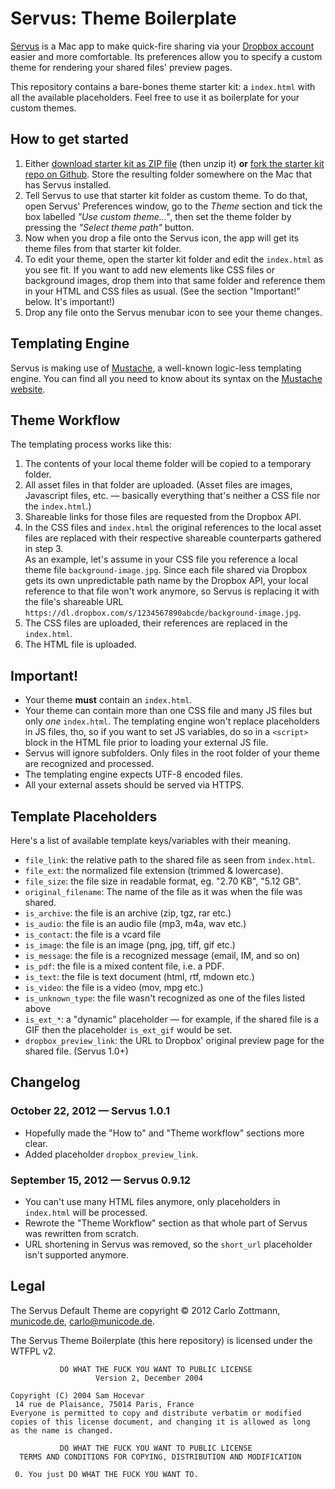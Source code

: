 # Servus: Theme Boilerplate

[Servus][servus] is a Mac app to make quick-fire sharing via your 
[Dropbox account][dropbox] easier and more comfortable.  Its preferences allow
you to specify a custom theme for rendering your shared files' preview pages.

This repository contains a bare-bones theme starter kit: a `index.html` with 
all the available placeholders.  Feel free to use it as boilerplate for your 
custom themes.


## How to get started

  1. Either [download starter kit as ZIP file][boilerplate-zip] (then unzip
    it) **or** [fork the starter kit repo on Github][boilerplate-github]. 
    Store the resulting folder somewhere on the Mac that has Servus installed.
  2. Tell Servus to use that starter kit folder as custom theme.  To do that,
    open Servus' Preferences window, go to the _Theme_ section and tick the
    box labelled _"Use custom theme…"_, then set the theme folder by pressing 
    the _"Select theme path"_ button.
  3. Now when you drop a file onto the Servus icon, the app will get its theme
    files from that starter kit folder.
  4. To edit your theme, open the starter kit folder and edit the `index.html`
    as you see fit.  If you want to add new elements like CSS files or 
    background images, drop them into that same folder and reference them in
    your HTML and CSS files as usual.  (See the section "Important!" below.
    It's important!)
  5. Drop any file onto the Servus menubar icon to see your theme changes.


## Templating Engine

Servus is making use of [Mustache][mustache], a well-known logic-less 
templating engine.  You can find all you need to know about its syntax on the 
[Mustache website][mustache].


## Theme Workflow

The templating process works like this:

  1. The contents of your local theme folder will be copied to a temporary
    folder.
  2. All asset files in that folder are uploaded.  (Asset files are images,
    Javascript files, etc. — basically everything that's neither a CSS file
    nor the `index.html`.)
  3. Shareable links for those files are requested from the Dropbox API.
  4. In the CSS files and `index.html` the original references to the local 
     asset files are replaced with their respective shareable counterparts 
     gathered in step 3.  
     As an example, let's assume in your CSS file you reference a local theme
     file `background-image.jpg`.  Since each file shared via Dropbox gets its
     own unpredictable path name by the Dropbox API, your local reference to
     that file won't work anymore, so Servus is replacing it with the file's
     shareable URL 
     `https://dl.dropbox.com/s/1234567890abcde/background-image.jpg`.
  5. The CSS files are uploaded, their references are replaced in the
     `index.html`.
  6. The HTML file is uploaded.
  

## Important!

  - Your theme **must** contain an `index.html`.
  - Your theme can contain more than one CSS file and many JS files but only
    *one* `index.html`.  The templating engine won't replace placeholders in 
    JS files, tho, so if you want to set JS variables, do so in a `<script>`
    block in the HTML file prior to loading your external JS file.
  - Servus will ignore subfolders.  Only files in the root folder of your 
    theme are recognized and processed.
  - The templating engine expects UTF-8 encoded files.
  - All your external assets should be served via HTTPS.
    

## Template Placeholders

Here's a list of available template keys/variables with their meaning.

  - `file_link`: the relative path to the shared file as seen from
    `index.html`.
  - `file_ext`: the normalized file extension (trimmed & lowercase).
  - `file_size`: the file size in readable format, eg. "2.70 KB", 
    "5.12 GB".
  - `original_filename`: The name of the file as it was when the file was
    shared.
  - `is_archive`: the file is an archive (zip, tgz, rar etc.)
  - `is_audio`: the file is an audio file (mp3, m4a, wav etc.)
  - `is_contact`: the file is a vcard file
  - `is_image`: the file is an image (png, jpg, tiff, gif etc.)
  - `is_message`: the file is a recognized message (email, IM, and so on)
  - `is_pdf`: the file is a mixed content file, i.e. a PDF.
  - `is_text`: the file is text document (html, rtf, mdown etc.)
  - `is_video`: the file is a video (mov, mpg etc.)
  - `is_unknown_type`: the file wasn't recognized as one of the files 
    listed above
  - `is_ext_*`: a "dynamic" placeholder — for example, if the shared file
    is a GIF then the placeholder `is_ext_gif` would be set.
  - `dropbox_preview_link`: the URL to Dropbox' original preview page for the
    shared file.  (Servus 1.0+)


## Changelog

### October 22, 2012 — Servus 1.0.1

- Hopefully made the "How to" and "Theme workflow" sections more clear.
- Added placeholder `dropbox_preview_link`.


### September 15, 2012 — Servus 0.9.12

- You can't use many HTML files anymore, only placeholders in `index.html`
  will be processed.
- Rewrote the "Theme Workflow" section as that whole part of Servus was
  rewritten from scratch.
- URL shortening in Servus was removed, so the `short_url` placeholder isn't
  supported anymore.


## Legal

The Servus Default Theme are copyright © 2012 Carlo Zottmann, 
[municode.de](http://municode.de/), carlo@municode.de.

The Servus Theme Boilerplate (this here repository) is licensed under the
WTFPL v2.

               DO WHAT THE FUCK YOU WANT TO PUBLIC LICENSE
                       Version 2, December 2004
    
    Copyright (C) 2004 Sam Hocevar
     14 rue de Plaisance, 75014 Paris, France
    Everyone is permitted to copy and distribute verbatim or modified
    copies of this license document, and changing it is allowed as long
    as the name is changed.
    
               DO WHAT THE FUCK YOU WANT TO PUBLIC LICENSE
      TERMS AND CONDITIONS FOR COPYING, DISTRIBUTION AND MODIFICATION
    
     0. You just DO WHAT THE FUCK YOU WANT TO.



[dropbox]: http://db.tt/T84kkEv
[servus]: http://servus.io
[mustache]: http://mustache.github.com/
[boilerplate-github]: https://github.com/carlo/servus-theme-boilerplate
[boilerplate-zip]: https://github.com/carlo/servus-theme-boilerplate/zipball/master
